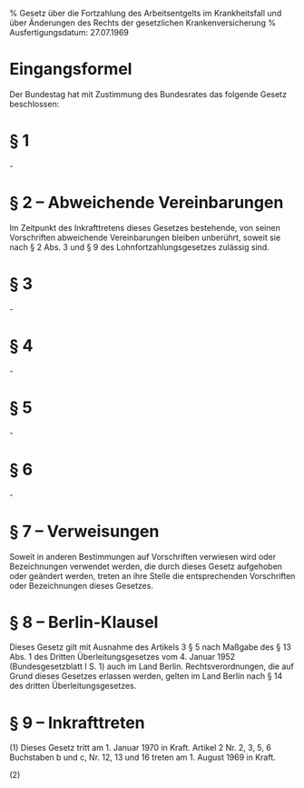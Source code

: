 % Gesetz über die Fortzahlung des Arbeitsentgelts im Krankheitsfall und über Änderungen des Rechts der gesetzlichen Krankenversicherung
% Ausfertigungsdatum: 27.07.1969
 
# Eingangsformel

Der Bundestag hat mit Zustimmung des Bundesrates das folgende Gesetz beschlossen:

# § 1

\-

# § 2 – Abweichende Vereinbarungen

Im Zeitpunkt des Inkrafttretens dieses Gesetzes bestehende, von seinen Vorschriften abweichende Vereinbarungen bleiben unberührt, soweit sie nach § 2 Abs. 3 und § 9 des Lohnfortzahlungsgesetzes zulässig sind.

# § 3

\-

# § 4

\-

# § 5

\-

# § 6

\-

# § 7 – Verweisungen

Soweit in anderen Bestimmungen auf Vorschriften verwiesen wird oder Bezeichnungen verwendet werden, die durch dieses Gesetz aufgehoben oder geändert werden, treten an ihre Stelle die entsprechenden Vorschriften oder Bezeichnungen dieses Gesetzes.

# § 8 – Berlin-Klausel

Dieses Gesetz gilt mit Ausnahme des Artikels 3 § 5 nach Maßgabe des § 13 Abs. 1 des Dritten Überleitungsgesetzes vom 4. Januar 1952 (Bundesgesetzblatt I S. 1) auch im Land Berlin. Rechtsverordnungen, die auf Grund dieses Gesetzes erlassen werden, gelten im Land Berlin nach § 14 des dritten Überleitungsgesetzes.

# § 9 – Inkrafttreten

(1) Dieses Gesetz tritt am 1. Januar 1970 in Kraft. Artikel 2 Nr. 2, 3, 5, 6 Buchstaben b und c, Nr. 12, 13 und 16 treten am 1. August 1969 in Kraft.

(2)
